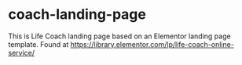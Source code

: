 # coach-landing-page
This is Life Coach landing page based on an Elementor landing page template. Found at https://library.elementor.com/lp/life-coach-online-service/
